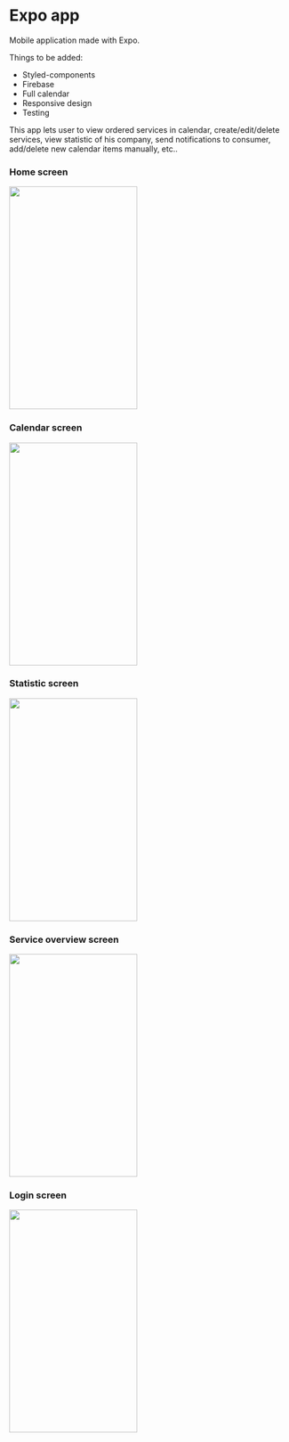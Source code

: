 # Expo app
Mobile application made with Expo. 

Things to be added: 
* Styled-components
* Firebase
* Full calendar 
* Responsive design
* Testing 

This app lets user to view ordered services in calendar, create/edit/delete services, view statistic of his company, send notifications to consumer, add/delete new calendar items manually, etc.. 

### Home screen
<img src="https://user-images.githubusercontent.com/32367171/79117803-c6133200-7d94-11ea-98e7-9af9c21b6744.jpeg" width="230" height="400">

### Calendar screen
<img src="https://user-images.githubusercontent.com/32367171/79118789-7d10ad00-7d97-11ea-9d4f-1869f0f3c19e.jpeg" width="230" height="400">

### Statistic screen
<img src="https://user-images.githubusercontent.com/32367171/79118844-9fa2c600-7d97-11ea-8826-198b6a2e040e.jpeg" width="230" height="400">

### Service overview screen
<img src="https://user-images.githubusercontent.com/32367171/79118934-d37deb80-7d97-11ea-9ac2-d0ae015302c3.jpeg" width="230" height="400">

### Login screen
<img src="https://user-images.githubusercontent.com/32367171/79119039-0c1dc500-7d98-11ea-9c6e-24a5eadfb3e2.jpeg" width="230" height="400">

